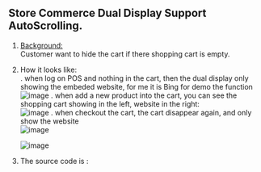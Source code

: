 ## Store Commerce Dual Display Support AutoScrolling.

1. <ins>Background:</ins><br/>
Customer want to hide the cart if there shopping cart is empty.
2. How it looks like:<br/>
   . when log on POS and nothing in the cart,  then the dual display only showing the embeded website, for me it is Bing for demo the function<br/>
   ![image](https://github.com/zhangguanghuib/NewCommerceSDK/assets/14832260/06941f0c-7574-431e-b004-f9cca9596cf0)
   . when add a new product into the cart, you can see the shopping cart showing in the left, website in the right:<br/>
    ![image](https://github.com/zhangguanghuib/NewCommerceSDK/assets/14832260/9cbf3386-bb5b-4e6a-a3ac-ff97ccbed008)
   . when checkout the cart,  the cart disappear again,  and only show the website<br/>
    ![image](https://github.com/zhangguanghuib/NewCommerceSDK/assets/14832260/e611ed95-aff5-47d7-a293-d5e965576594)

   ![image](https://github.com/zhangguanghuib/NewCommerceSDK/assets/14832260/b9b176bc-2014-43b3-8c1d-1c4ccdb23d67)

3.  The source code is :
   

   
